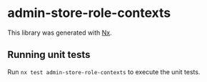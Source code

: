 # admin-store-role-contexts

This library was generated with [Nx](https://nx.dev).

## Running unit tests

Run `nx test admin-store-role-contexts` to execute the unit tests.
